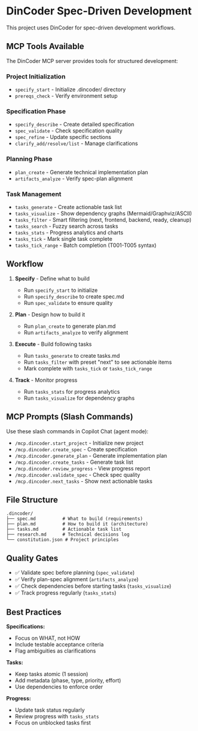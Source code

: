 # DinCoder Spec-Driven Development

This project uses DinCoder for spec-driven development workflows.

## MCP Tools Available

The DinCoder MCP server provides tools for structured development:

### Project Initialization
- `specify_start` - Initialize .dincoder/ directory
- `prereqs_check` - Verify environment setup

### Specification Phase
- `specify_describe` - Create detailed specification
- `spec_validate` - Check specification quality
- `spec_refine` - Update specific sections
- `clarify_add/resolve/list` - Manage clarifications

### Planning Phase
- `plan_create` - Generate technical implementation plan
- `artifacts_analyze` - Verify spec-plan alignment

### Task Management
- `tasks_generate` - Create actionable task list
- `tasks_visualize` - Show dependency graphs (Mermaid/Graphviz/ASCII)
- `tasks_filter` - Smart filtering (next, frontend, backend, ready, cleanup)
- `tasks_search` - Fuzzy search across tasks
- `tasks_stats` - Progress analytics and charts
- `tasks_tick` - Mark single task complete
- `tasks_tick_range` - Batch completion (T001-T005 syntax)

## Workflow

1. **Specify** - Define what to build
   - Run `specify_start` to initialize
   - Run `specify_describe` to create spec.md
   - Run `spec_validate` to ensure quality

2. **Plan** - Design how to build it
   - Run `plan_create` to generate plan.md
   - Run `artifacts_analyze` to verify alignment

3. **Execute** - Build following tasks
   - Run `tasks_generate` to create tasks.md
   - Run `tasks_filter` with preset "next" to see actionable items
   - Mark complete with `tasks_tick` or `tasks_tick_range`

4. **Track** - Monitor progress
   - Run `tasks_stats` for progress analytics
   - Run `tasks_visualize` for dependency graphs

## MCP Prompts (Slash Commands)

Use these slash commands in Copilot Chat (agent mode):

- `/mcp.dincoder.start_project` - Initialize new project
- `/mcp.dincoder.create_spec` - Create specification
- `/mcp.dincoder.generate_plan` - Generate implementation plan
- `/mcp.dincoder.create_tasks` - Generate task list
- `/mcp.dincoder.review_progress` - View progress report
- `/mcp.dincoder.validate_spec` - Check spec quality
- `/mcp.dincoder.next_tasks` - Show next actionable tasks

## File Structure

```
.dincoder/
├── spec.md          # What to build (requirements)
├── plan.md          # How to build it (architecture)
├── tasks.md         # Actionable task list
├── research.md      # Technical decisions log
└── constitution.json # Project principles
```

## Quality Gates

- ✅ Validate spec before planning (`spec_validate`)
- ✅ Verify plan-spec alignment (`artifacts_analyze`)
- ✅ Check dependencies before starting tasks (`tasks_visualize`)
- ✅ Track progress regularly (`tasks_stats`)

## Best Practices

**Specifications:**
- Focus on WHAT, not HOW
- Include testable acceptance criteria
- Flag ambiguities as clarifications

**Tasks:**
- Keep tasks atomic (1 session)
- Add metadata (phase, type, priority, effort)
- Use dependencies to enforce order

**Progress:**
- Update task status regularly
- Review progress with `tasks_stats`
- Focus on unblocked tasks first
